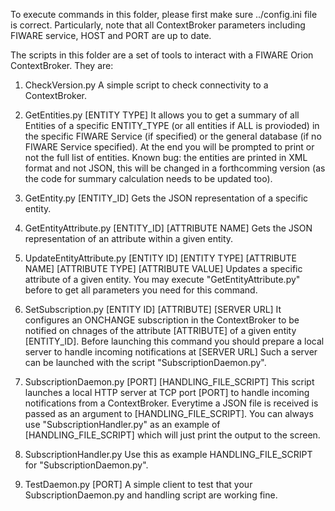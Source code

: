 
To execute commands in this folder, please first make sure ../config.ini file is correct.
Particularly, note that all ContextBroker parameters including FIWARE service, HOST and PORT are up to date.


The scripts in this folder are a set of tools to interact with a FIWARE Orion ContextBroker. They are:

1. CheckVersion.py
A simple script to check connectivity to a ContextBroker.

2. GetEntities.py [ENTITY TYPE]
It allows you to get a summary of all Entities of a specific ENTITY_TYPE (or all entities if ALL is provioded) in the specific FIWARE Service (if specified) or the general database (if no FIWARE Service specified).
At the end you will be prompted to print or not the full list of entities.
Known bug: the entities are printed in XML format and not JSON, this will be changed in a forthcomming version (as the code for summary calculation needs to be updated too).

3. GetEntity.py [ENTITY_ID]
Gets the JSON representation of a specific entity.

4.  GetEntityAttribute.py [ENTITY_ID] [ATTRIBUTE NAME]
Gets the JSON representation of an attribute within a given entity.

5. UpdateEntityAttribute.py [ENTITY ID] [ENTITY TYPE] [ATTRIBUTE NAME] [ATTRIBUTE TYPE] [ATTRIBUTE VALUE]
Updates a specific attribute of a given entity. You may execute "GetEntityAttribute.py" before to get all parameters you need for this command.

6. SetSubscription.py [ENTITY ID] [ATTRIBUTE] [SERVER URL]
It configures an ONCHANGE subscription in the ContextBroker to be notified on chnages of the attribute [ATTRIBUTE] of a given entity [ENTITY_ID].
Before launching this command you should prepare a local server to handle incoming notifications at [SERVER URL] 
Such a server can be launched with the script "SubscriptionDaemon.py".


7. SubscriptionDaemon.py [PORT] [HANDLING_FILE_SCRIPT]
This script launches a local HTTP server at TCP port [PORT] to handle incoming notifications from a ContextBroker.
Everytime a JSON file is received is passed as an argument to [HANDLING_FILE_SCRIPT]. 
You can  always use "SubscriptionHandler.py" as an example of [HANDLING_FILE_SCRIPT] which will just print the output to the screen.

8. SubscriptionHandler.py 
Use this as example HANDLING_FILE_SCRIPT for "SubscriptionDaemon.py".

9. TestDaemon.py [PORT]
A simple client to test that your SubscriptionDaemon.py and handling script are working fine.






